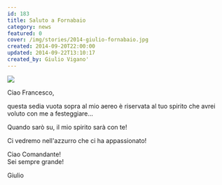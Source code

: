 ```yaml
---
id: 183
title: Saluto a Fornabaio
category: news
featured: 0
cover: /img/stories/2014-giulio-fornabaio.jpg
created: 2014-09-20T22:00:00
updated: 2014-09-22T13:10:17
created_by: Giulio Vigano'
---
```


<a href="images/stories/2014-giulio-fornabaio.jpg" target="_blank">
    <img class="float-start mr-3 w-[300px]" src="/img/stories/2014-giulio-fornabaio.jpg"/>
</a>

Ciao Francesco,

questa sedia vuota sopra al mio aereo è riservata al tuo spirito che avrei voluto con me a festeggiare...

Quando sarò su, il mio spirito sarà con te!

Ci vedremo nell'azzurro che ci ha appassionato!

Ciao Comandante!<br />
Sei sempre grande!

Giulio
